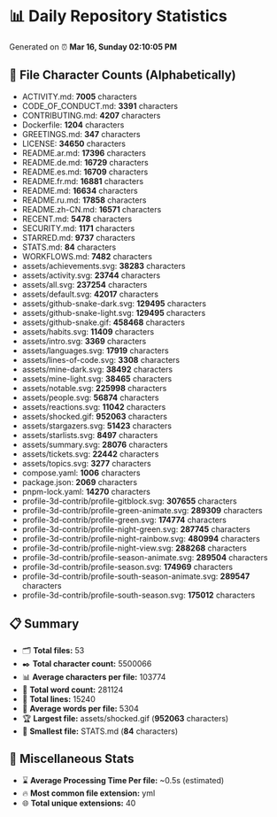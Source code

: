 # 📊 Daily Repository Statistics
Generated on ⏰ **Mar 16, Sunday 02:10:05 PM**

## 📂 File Character Counts (Alphabetically)
- ACTIVITY.md: **7005** characters
- CODE_OF_CONDUCT.md: **3391** characters
- CONTRIBUTING.md: **4207** characters
- Dockerfile: **1204** characters
- GREETINGS.md: **347** characters
- LICENSE: **34650** characters
- README.ar.md: **17396** characters
- README.de.md: **16729** characters
- README.es.md: **16709** characters
- README.fr.md: **16881** characters
- README.md: **16634** characters
- README.ru.md: **17858** characters
- README.zh-CN.md: **16571** characters
- RECENT.md: **5478** characters
- SECURITY.md: **1171** characters
- STARRED.md: **9737** characters
- STATS.md: **84** characters
- WORKFLOWS.md: **7482** characters
- assets/achievements.svg: **38283** characters
- assets/activity.svg: **23744** characters
- assets/all.svg: **237254** characters
- assets/default.svg: **42017** characters
- assets/github-snake-dark.svg: **129495** characters
- assets/github-snake-light.svg: **129495** characters
- assets/github-snake.gif: **458468** characters
- assets/habits.svg: **11409** characters
- assets/intro.svg: **3369** characters
- assets/languages.svg: **17919** characters
- assets/lines-of-code.svg: **3308** characters
- assets/mine-dark.svg: **38492** characters
- assets/mine-light.svg: **38465** characters
- assets/notable.svg: **225998** characters
- assets/people.svg: **56874** characters
- assets/reactions.svg: **11042** characters
- assets/shocked.gif: **952063** characters
- assets/stargazers.svg: **51423** characters
- assets/starlists.svg: **8497** characters
- assets/summary.svg: **28076** characters
- assets/tickets.svg: **22442** characters
- assets/topics.svg: **3277** characters
- compose.yaml: **1006** characters
- package.json: **2069** characters
- pnpm-lock.yaml: **14270** characters
- profile-3d-contrib/profile-gitblock.svg: **307655** characters
- profile-3d-contrib/profile-green-animate.svg: **289309** characters
- profile-3d-contrib/profile-green.svg: **174774** characters
- profile-3d-contrib/profile-night-green.svg: **287745** characters
- profile-3d-contrib/profile-night-rainbow.svg: **480994** characters
- profile-3d-contrib/profile-night-view.svg: **288268** characters
- profile-3d-contrib/profile-season-animate.svg: **289504** characters
- profile-3d-contrib/profile-season.svg: **174969** characters
- profile-3d-contrib/profile-south-season-animate.svg: **289547** characters
- profile-3d-contrib/profile-south-season.svg: **175012** characters

## 📋 Summary
- 🗂️ **Total files:** 53
- ✒️ **Total character count:** 5500066
- 📊 **Average characters per file:** 103774
- 📝 **Total word count:** 281124
- 🧾 **Total lines:** 15240
- 📐 **Average words per file:** 5304
- 🏆 **Largest file:** assets/shocked.gif (**952063** characters)
- 🥉 **Smallest file:** STATS.md (**84** characters)

## 🌟 Miscellaneous Stats
- ⌛ **Average Processing Time Per file:** ~0.5s (estimated)
- 🔥 **Most common file extension:** yml
- 🌐 **Total unique extensions:** 40
